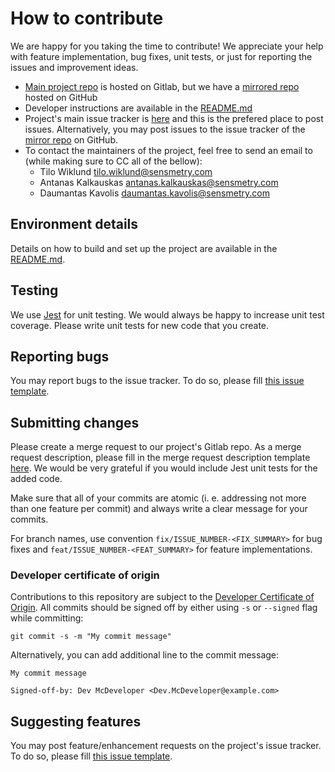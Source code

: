 # How to contribute

We are happy for you taking the time to contribute! We appreciate your help with feature implementation, bug fixes, unit tests, or just for reporting the issues and improvement ideas.

- [Main project repo](https://gitlab.com/sensmetry/public/sysml-2ls) is hosted on Gitlab, but we have a [mirrored repo](https://github.com/sensmetry/sysml-2ls) hosted on GitHub
- Developer instructions are available in the [README.md](README.md#developer-instructions)
- Project's main issue tracker is [here](https://gitlab.com/sensmetry/public/sysml-2ls/-/issues) and this is the prefered place to post issues. Alternatively, you may post issues to the issue tracker of the [mirror repo](https://github.com/sensmetry/sysml-2ls/issues) on GitHub.
- To contact the maintainers of the project, feel free to send an email to (while making sure to CC all of the bellow):
  - Tilo Wiklund tilo.wiklund@sensmetry.com
  - Antanas Kalkauskas antanas.kalkauskas@sensmetry.com
  - Daumantas Kavolis daumantas.kavolis@sensmetry.com

## Environment details

Details on how to build and set up the project are available in the [README.md](README.md#developer-instructions).

## Testing

We use [Jest](https://jestjs.io/) for unit testing. We would always be happy to increase unit test coverage. Please write unit tests for new code that you create.

## Reporting bugs

You may report bugs to the issue tracker<!-- TODO: add link-->. To do so, please fill [this issue template](.gitlab/issue_templates/bug_report.md). 

## Submitting changes

Please create a merge request to our project's Gitlab repo<!-- TODO: add link-->. As a merge request description, please fill in the merge request description template [here](.gitlab/merge_request_templates/merge_request.md). We would be very grateful if you would include Jest unit tests for the added code.

Make sure that all of your commits are atomic (i. e. addressing not more than one feature per commit) and always write a clear message for your commits.

For branch names, use convention `fix/ISSUE_NUMBER-<FIX_SUMMARY>` for bug fixes and `feat/ISSUE_NUMBER-<FEAT_SUMMARY>` for feature implementations.

### Developer certificate of origin

Contributions to this repository are subject to the [Developer Certificate of Origin](DCO). All commits should be signed off by either using `-s` or `--signed` flag while committing:
```
git commit -s -m "My commit message"
```

Alternatively, you can add additional line to the commit message:

```
My commit message

Signed-off-by: Dev McDeveloper <Dev.McDeveloper@example.com>
```

## Suggesting features

You may post feature/enhancement requests on the project's issue tracker<!-- TODO: add link-->. To do so, please fill [this issue template](.gitlab/issue_templates/feature_request.md).

<!-- ## Coding conventions

(TODO: add info about styleguide and linting if needed) -->
